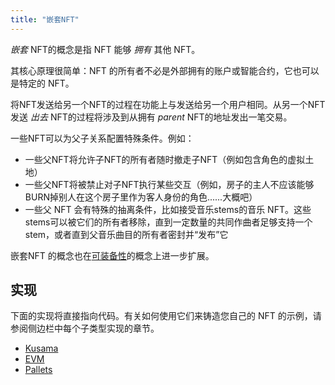 ```yaml
---
title: "嵌套NFT"
---
```


_嵌套_ NFT的概念是指 NFT 能够 _拥有_ 其他 NFT。

其核心原理很简单：NFT 的所有者不必是外部拥有的账户或智能合约，它也可以是特定的 NFT。

将NFT发送给另一个NFT的过程在功能上与发送给另一个用户相同。从另一个NFT发送 _出去_ NFT的过程将涉及到从拥有 _parent_ NFT的地址发出一笔交易。

一些NFT可以为父子关系配置特殊条件。例如：

- 一些父NFT将允许子NFT的所有者随时撤走子NFT（例如包含角色的虚拟土地）
- 一些父NFT将被禁止对子NFT执行某些交互（例如，房子的主人不应该能够BURN掉别人在这个房子里作为客人身份的角色......大概吧）
- 一些父 NFT 会有特殊的抽离条件，比如接受音乐stems的音乐 NFT。这些stems可以被它们的所有者移除，直到一定数量的共同作曲者足够支持一个stem，或者直到父音乐曲目的所有者密封并“发布”它

嵌套NFT 的概念也在[可装备性](lego2.5-equippable)的概念上进一步扩展。

## 实现

下面的实现将直接指向代码。有关如何使用它们来铸造您自己的 NFT 的示例，请参阅侧边栏中每个子类型实现的章节。

- [Kusama](https://github.com/rmrk-team/rmrk-spec/blob/master/standards/rmrk2.0.0/entities/nft.md#children)
- [EVM](https://github.com/rmrk-team/evm/blob/master/contracts/RMRK/RMRKNestable.sol)
- [Pallets](https://github.com/rmrk-team/rmrk-substrate/blob/main/pallets/rmrk-core/src/lib.rs)